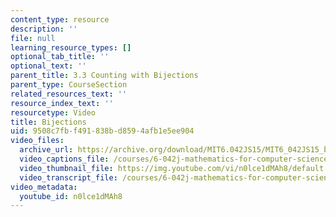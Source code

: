```yaml
---
content_type: resource
description: ''
file: null
learning_resource_types: []
optional_tab_title: ''
optional_text: ''
parent_title: 3.3 Counting with Bijections
parent_type: CourseSection
related_resources_text: ''
resource_index_text: ''
resourcetype: Video
title: Bijections
uid: 9508c7fb-f491-838b-d859-4afb1e5ee904
video_files:
  archive_url: https://archive.org/download/MIT6.042JS15/MIT6_042JS15_bijectioncount_video_ipod.mp4
  video_captions_file: /courses/6-042j-mathematics-for-computer-science-spring-2015/ff51ce1c88dd5360ad40a2237e1e9361_n0lce1dMAh8.vtt
  video_thumbnail_file: https://img.youtube.com/vi/n0lce1dMAh8/default.jpg
  video_transcript_file: /courses/6-042j-mathematics-for-computer-science-spring-2015/cb434149548865ba363bd9b14ad86bd7_n0lce1dMAh8.pdf
video_metadata:
  youtube_id: n0lce1dMAh8
---
```

